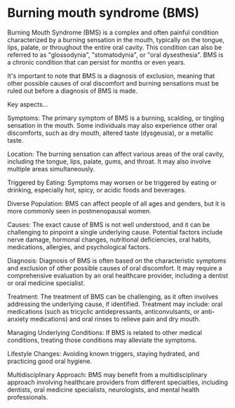 # Burning mouth syndrome (BMS)

Burning Mouth Syndrome (BMS) is a complex and often painful condition characterized by a burning sensation in the mouth, typically on the tongue, lips, palate, or throughout the entire oral cavity. This condition can also be referred to as "glossodynia", "stomatodynia", or "oral dysesthesia". BMS is a chronic condition that can persist for months or even years.

It's important to note that BMS is a diagnosis of exclusion, meaning that other possible causes of oral discomfort and burning sensations must be ruled out before a diagnosis of BMS is made.

Key aspects…

Symptoms: The primary symptom of BMS is a burning, scalding, or tingling sensation in the mouth. Some individuals may also experience other oral discomforts, such as dry mouth, altered taste (dysgeusia), or a metallic taste.

Location: The burning sensation can affect various areas of the oral cavity, including the tongue, lips, palate, gums, and throat. It may also involve multiple areas simultaneously.

Triggered by Eating: Symptoms may worsen or be triggered by eating or drinking, especially hot, spicy, or acidic foods and beverages.

Diverse Population: BMS can affect people of all ages and genders, but it is more commonly seen in postmenopausal women.

Causes: The exact cause of BMS is not well understood, and it can be challenging to pinpoint a single underlying cause. Potential factors include nerve damage, hormonal changes, nutritional deficiencies, oral habits, medications, allergies, and psychological factors.

Diagnosis: Diagnosis of BMS is often based on the characteristic symptoms and exclusion of other possible causes of oral discomfort. It may require a comprehensive evaluation by an oral healthcare provider, including a dentist or oral medicine specialist.

Treatment: The treatment of BMS can be challenging, as it often involves addressing the underlying cause, if identified. Treatment may include: oral medications (such as tricyclic antidepressants, anticonvulsants, or anti-anxiety medications) and oral rinses to relieve pain and dry mouth.

Managing Underlying Conditions: If BMS is related to other medical conditions, treating those conditions may alleviate the symptoms.

Lifestyle Changes: Avoiding known triggers, staying hydrated, and practicing good oral hygiene.

Multidisciplinary Approach: BMS may benefit from a multidisciplinary approach involving healthcare providers from different specialties, including dentists, oral medicine specialists, neurologists, and mental health professionals.

